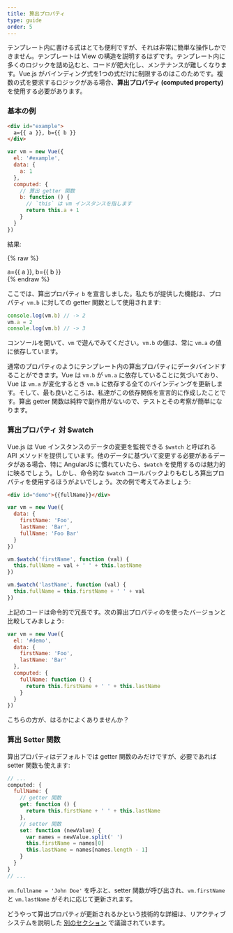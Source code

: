 ```yaml
---
title: 算出プロパティ
type: guide
order: 5
---
```


テンプレート内に書ける式はとても便利ですが、それは非常に簡単な操作しかできません。テンプレートは View の構造を説明するはずです。テンプレート内に多くのロジックを詰め込むと、コードが肥大化し、メンテナンスが難しくなります。Vue.js がバインディング式を1つの式だけに制限するのはこのためです。複数の式を要求するロジックがある場合、**算出プロパティ (computed property)** を使用する必要があります。

### 基本の例

``` html
<div id="example">
  a={{ a }}, b={{ b }}
</div>
```

``` js
var vm = new Vue({
  el: '#example',
  data: {
    a: 1
  },
  computed: {
    // 算出 getter 関数
    b: function () {
      // `this` は vm インスタンスを指します
      return this.a + 1
    }
  }
})
```

結果:

{% raw %}
<div id="example" class="demo">
  a={{ a }}, b={{ b }}
</div>
<script>
var vm = new Vue({
  el: '#example',
  data: {
    a: 1
  },
  computed: {
    b: function () {
      return this.a + 1
    }
  }
})
</script>
{% endraw %}

ここでは、算出プロパティ `b` を宣言しました。私たちが提供した機能は、プロパティ `vm.b` に対しての getter 関数として使用されます:

``` js
console.log(vm.b) // -> 2
vm.a = 2
console.log(vm.b) // -> 3
```

コンソールを開いて、`vm` で遊んでみてください。`vm.b` の値は、常に `vm.a` の値に依存しています。

通常のプロパティのようにテンプレート内の算出プロパティにデータバインドすることができます。Vue は `vm.b` が `vm.a` に依存していることに気づいており、Vue は `vm.a` が変化するとき `vm.b` に依存する全てのバインディングを更新します。そして、最も良いところは、私達がこの依存関係を宣言的に作成したことです。算出 getter 関数は純粋で副作用がないので、テストとその考察が簡単になります。

### 算出プロパティ 対 $watch

Vue.js は Vue インスタンスのデータの変更を監視できる `$watch` と呼ばれる API メソッドを提供しています。他のデータに基づいて変更する必要があるデータがある場合、特に AngularJS に慣れていたら、`$watch` を使用するのは魅力的に映るでしょう。しかし、命令的な `$watch` コールバックよりもむしろ算出プロパティを使用するほうがよいでしょう。次の例で考えてみましょう:

``` html
<div id="demo">{{fullName}}</div>
```

``` js
var vm = new Vue({
  data: {
    firstName: 'Foo',
    lastName: 'Bar',
    fullName: 'Foo Bar'
  }
})

vm.$watch('firstName', function (val) {
  this.fullName = val + ' ' + this.lastName
})

vm.$watch('lastName', function (val) {
  this.fullName = this.firstName + ' ' + val
})
```

上記のコードは命令的で冗長です。次の算出プロパティのを使ったバージョンと比較してみましょう:

``` js
var vm = new Vue({
  el: '#demo',
  data: {
    firstName: 'Foo',
    lastName: 'Bar'
  },
  computed: {
    fullName: function () {
      return this.firstName + ' ' + this.lastName
    }
  }
})
```

こちらの方が、はるかによくありませんか？

### 算出 Setter 関数

算出プロパティはデフォルトでは getter 関数のみだけですが、必要であれば setter 関数も使えます:

``` js
// ...
computed: {
  fullName: {
    // getter 関数
    get: function () {
      return this.firstName + ' ' + this.lastName
    },
    // setter 関数
    set: function (newValue) {
      var names = newValue.split(' ')
      this.firstName = names[0]
      this.lastName = names[names.length - 1]
    }
  }
}
// ...
```

`vm.fullname = 'John Doe'` を呼ぶと、setter 関数が呼び出され、`vm.firstName` と `vm.lastName` がそれに応じて更新されます。

どうやって算出プロパティが更新されるかという技術的な詳細は、リアクティブシステムを説明した [別のセクション](reactivity.html#Inside_Computed_Properties) で議論されています。
